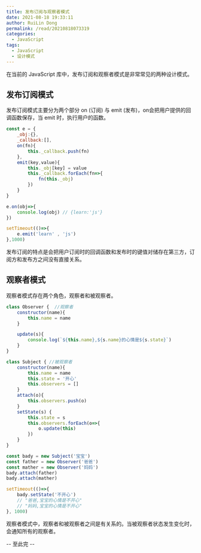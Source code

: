 ```yaml
---
title: 发布订阅与观察者模式
date: 2021-08-18 19:33:11
author: RuiLin Dong
permalink: /read/20210818073319
categories: 
  - JavaScript
tags: 
  - JavaScript
  - 设计模式
---
```

在当前的 JavaScript 库中，发布订阅和观察者模式是非常常见的两种设计模式。

## 发布订阅模式
发布订阅模式主要分为两个部分 on (订阅) 与 emit (发布)，on会把用户提供的回调函数保存，当 emit 时，执行用户的函数。

```js
const e = {
    _obj:{},
    _callback:[],
    on(fn){
        this._callback.push(fn)
    },
    emit(key,value){
        this._obj[key] = value
        this._callback.forEach(fn=>{
            fn(this._obj)
        })
    }
}

e.on(obj=>{
    console.log(obj) // {learn:'js'}
})

setTimeout(()=>{
    e.emit('learn' , 'js')
},1000)
```

发布订阅的特点是会把用户订阅时的回调函数和发布时的键值对储存在第三方，订阅方和发布方之间没有直接关系。

## 观察者模式


观察者模式存在两个角色，观察者和被观察者。

```js
class Observer {  //观察者
    constructor(name){
        this.name = name
    }

    update(s){
        console.log(`${this.name},${s.name}的心情是${s.state}`)
    }
}

class Subject { //被观察者
    constructor(name){
        this.name = name
        this.state = '开心'
        this.observers = []
    }
    attach(o){
        this.observers.push(o)
    }
    setState(s) {
        this.state = s
        this.observers.forEach(o=>{
            o.update(this)
        })
    }
}

const bady = new Subject('宝宝')
const father = new Observer('爸爸')
const mather = new Observer('妈妈')
bady.attach(father)
bady.attach(mather)

setTimeout(()=>{
    bady.setState('不开心')
    // "爸爸,宝宝的心情是不开心"
    // "妈妈,宝宝的心情是不开心"
}, 1000)

```

观察者模式中，观察者和被观察者之间是有关系的。当被观察者状态发生变化时，会通知所有的观察者。


-- 至此完 --